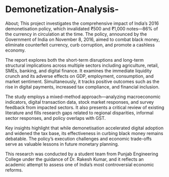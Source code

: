 # Demonetization-Analysis-
About;
This project investigates the comprehensive impact of India’s 2016 demonetisation policy, which invalidated ₹500 and ₹1,000 notes—86% of the currency in circulation at the time. The policy, announced by the Government of India on November 8, 2016, aimed to combat black money, eliminate counterfeit currency, curb corruption, and promote a cashless economy.

The report explores both the short-term disruptions and long-term structural implications across multiple sectors including agriculture, retail, SMEs, banking, and digital finance. It examines the immediate liquidity crunch and its adverse effects on GDP, employment, consumption, and market sentiment. Simultaneously, it tracks positive outcomes such as the rise in digital payments, increased tax compliance, and financial inclusion.

The study employs a mixed-method approach—analyzing macroeconomic indicators, digital transaction data, stock market responses, and survey feedback from impacted sectors. It also presents a critical review of existing literature and fills research gaps related to regional disparities, informal sector responses, and policy overlaps with GST.

Key insights highlight that while demonetisation accelerated digital adoption and widened the tax base, its effectiveness in curbing black money remains debatable. The policy’s execution challenges and economic trade-offs serve as valuable lessons in future monetary planning.

This research was conducted by a student team from Punjab Engineering College under the guidance of Dr. Rakesh Kumar, and it reflects an academic attempt to assess one of India’s most controversial economic reforms.
